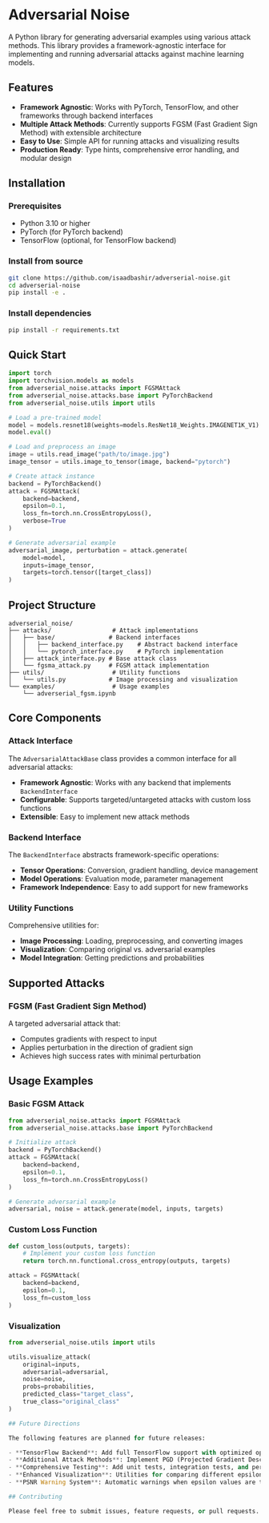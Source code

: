 # Adversarial Noise

A Python library for generating adversarial examples using various attack methods. This library provides a framework-agnostic interface for implementing and running adversarial attacks against machine learning models.

## Features

- **Framework Agnostic**: Works with PyTorch, TensorFlow, and other frameworks through backend interfaces
- **Multiple Attack Methods**: Currently supports FGSM (Fast Gradient Sign Method) with extensible architecture
- **Easy to Use**: Simple API for running attacks and visualizing results
- **Production Ready**: Type hints, comprehensive error handling, and modular design

## Installation

### Prerequisites

- Python 3.10 or higher
- PyTorch (for PyTorch backend)
- TensorFlow (optional, for TensorFlow backend)

### Install from source

```bash
git clone https://github.com/isaadbashir/adverserial-noise.git
cd adverserial-noise
pip install -e .
```

### Install dependencies

```bash
pip install -r requirements.txt
```

## Quick Start

```python
import torch
import torchvision.models as models
from adverserial_noise.attacks import FGSMAttack
from adverserial_noise.attacks.base import PyTorchBackend
from adverserial_noise.utils import utils

# Load a pre-trained model
model = models.resnet18(weights=models.ResNet18_Weights.IMAGENET1K_V1)
model.eval()

# Load and preprocess an image
image = utils.read_image("path/to/image.jpg")
image_tensor = utils.image_to_tensor(image, backend="pytorch")

# Create attack instance
backend = PyTorchBackend()
attack = FGSMAttack(
    backend=backend,
    epsilon=0.1,
    loss_fn=torch.nn.CrossEntropyLoss(),
    verbose=True
)

# Generate adversarial example
adversarial_image, perturbation = attack.generate(
    model=model,
    inputs=image_tensor,
    targets=torch.tensor([target_class])
)
```

## Project Structure

```
adverserial_noise/
├── attacks/                 # Attack implementations
│   ├── base/               # Backend interfaces
│   │   ├── backend_interface.py    # Abstract backend interface
│   │   └── pytorch_interface.py    # PyTorch implementation
│   ├── attack_interface.py # Base attack class
│   └── fgsma_attack.py     # FGSM attack implementation
├── utils/                   # Utility functions
│   └── utils.py            # Image processing and visualization
└── examples/                # Usage examples
    └── adverserial_fgsm.ipynb
```

## Core Components

### Attack Interface

The `AdversarialAttackBase` class provides a common interface for all adversarial attacks:

- **Framework Agnostic**: Works with any backend that implements `BackendInterface`
- **Configurable**: Supports targeted/untargeted attacks with custom loss functions
- **Extensible**: Easy to implement new attack methods

### Backend Interface

The `BackendInterface` abstracts framework-specific operations:

- **Tensor Operations**: Conversion, gradient handling, device management
- **Model Operations**: Evaluation mode, parameter management
- **Framework Independence**: Easy to add support for new frameworks

### Utility Functions

Comprehensive utilities for:

- **Image Processing**: Loading, preprocessing, and converting images
- **Visualization**: Comparing original vs. adversarial examples
- **Model Integration**: Getting predictions and probabilities

## Supported Attacks

### FGSM (Fast Gradient Sign Method)

A targeted adversarial attack that:

- Computes gradients with respect to input
- Applies perturbation in the direction of gradient sign
- Achieves high success rates with minimal perturbation

## Usage Examples

### Basic FGSM Attack

```python
from adverserial_noise.attacks import FGSMAttack
from adverserial_noise.attacks.base import PyTorchBackend

# Initialize attack
backend = PyTorchBackend()
attack = FGSMAttack(
    backend=backend,
    epsilon=0.1,
    loss_fn=torch.nn.CrossEntropyLoss()
)

# Generate adversarial example
adversarial, noise = attack.generate(model, inputs, targets)
```

### Custom Loss Function

```python
def custom_loss(outputs, targets):
    # Implement your custom loss function
    return torch.nn.functional.cross_entropy(outputs, targets)

attack = FGSMAttack(
    backend=backend,
    epsilon=0.1,
    loss_fn=custom_loss
)
```

### Visualization

```python
from adverserial_noise.utils import utils

utils.visualize_attack(
    original=inputs,
    adversarial=adversarial,
    noise=noise,
    probs=probabilities,
    predicted_class="target_class",
    true_class="original_class"
)

## Future Directions

The following features are planned for future releases:

- **TensorFlow Backend**: Add full TensorFlow support with optimized operations
- **Additional Attack Methods**: Implement PGD (Projected Gradient Descent) and other advanced attacks
- **Comprehensive Testing**: Add unit tests, integration tests, and performance benchmarks
- **Enhanced Visualization**: Utilities for comparing different epsilon values and attack parameters
- **PSNR Warning System**: Automatic warnings when epsilon values are too high to be visually imperceptible

## Contributing

Please feel free to submit issues, feature requests, or pull requests.